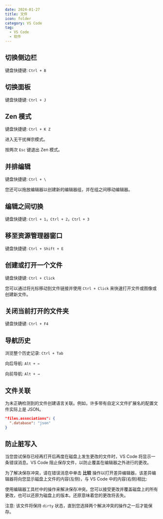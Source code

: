 ```yaml
---
date: 2024-01-27
title: 文件
icon: folder
category: VS Code
tag:
  - VS Code
  - 软件
---
```


## 切换侧边栏

键盘快捷键: `Ctrl + B`

## 切换面板

键盘快捷键: `Ctrl + J`

## Zen 模式

键盘快捷键: `Ctrl + K Z`

进入无干扰禅宗模式。

按两次 `Esc` 键退出 Zen 模式。

## 并排编辑

键盘快捷键: `Ctrl + \`

您还可以拖放编辑器以创建新的编辑器组，并在组之间移动编辑器。

## 编辑之间切换

键盘快捷键: `Ctrl + 1`，`Ctrl + 2`，`Ctrl + 3`

## 移至资源管理器窗口

键盘快捷键: `Ctrl + Shift + E`

## 创建或打开一个文件

键盘快捷键: `Ctrl + Click`

您可以通过将光标移动到文件链接并使用 `Ctrl + Click` 来快速打开文件或图像或创建新文件。

## 关闭当前打开的文件夹

键盘快捷键: `Ctrl + F4`

## 导航历史

浏览整个历史记录: `Ctrl + Tab`

向后导航: `Alt + ←`

向前导航: `Alt + →`

## 文件关联

为未正确检测到的文件创建语言关联。例如，许多带有自定义文件扩展名的配置文件实际上是 JSON。

```json
"files.associations": {
  ".database": "json"
}
```

## 防止脏写入

当您尝试保存已经再打开后再度在磁盘上发生更改的文件时，VS Code 将显示一条错误消息。VS Code 阻止保存文件，以防止覆盖在编辑器之外进行的更改。

为了解决保存冲突，请在错误消息中单击 **比较** 操作以打开差异编辑器，该差异编辑器将向您显示磁盘上文件的内容(左侧)，与 VS Code 中的内容(右侧)相比:

使用编辑器工具栏中的操作来解决保存冲突。您可以接受更改并覆盖磁盘上的所有更改，也可以还原为磁盘上的版本。还原意味着您的更改将丢失。

注意: 该文件将保持 `dirty` 状态，直到您选择两个解决冲突的操作之一后才能保存。
